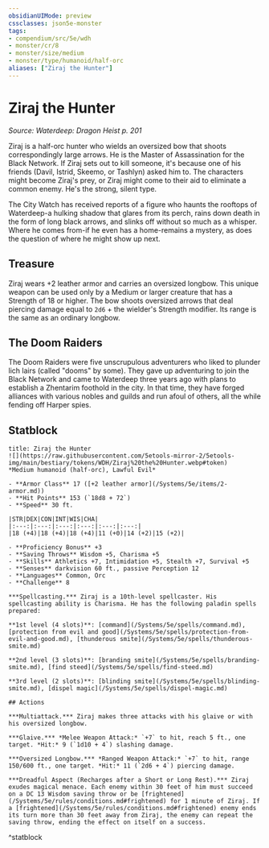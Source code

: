 ```yaml
---
obsidianUIMode: preview
cssclasses: json5e-monster
tags:
- compendium/src/5e/wdh
- monster/cr/8
- monster/size/medium
- monster/type/humanoid/half-orc
aliases: ["Ziraj the Hunter"]
---
```

# Ziraj the Hunter
*Source: Waterdeep: Dragon Heist p. 201*  

Ziraj is a half-orc hunter who wields an oversized bow that shoots correspondingly large arrows. He is the Master of Assassination for the Black Network. If Ziraj sets out to kill someone, it's because one of his friends (Davil, Istrid, Skeemo, or Tashlyn) asked him to. The characters might become Ziraj's prey, or Ziraj might come to their aid to eliminate a common enemy. He's the strong, silent type.

The City Watch has received reports of a figure who haunts the rooftops of Waterdeep-a hulking shadow that glares from its perch, rains down death in the form of long black arrows, and slinks off without so much as a whisper. Where he comes from-if he even has a home-remains a mystery, as does the question of where he might show up next.

## Treasure

Ziraj wears +2 leather armor and carries an oversized longbow. This unique weapon can be used only by a Medium or larger creature that has a Strength of 18 or higher. The bow shoots oversized arrows that deal piercing damage equal to `2d6` + the wielder's Strength modifier. Its range is the same as an ordinary longbow.

## The Doom Raiders

The Doom Raiders were five unscrupulous adventurers who liked to plunder lich lairs (called "dooms" by some). They gave up adventuring to join the Black Network and came to Waterdeep three years ago with plans to establish a Zhentarim foothold in the city. In that time, they have forged alliances with various nobles and guilds and run afoul of others, all the while fending off Harper spies.

## Statblock

```ad-statblock
title: Ziraj the Hunter
![](https://raw.githubusercontent.com/5etools-mirror-2/5etools-img/main/bestiary/tokens/WDH/Ziraj%20the%20Hunter.webp#token)
*Medium humanoid (half-orc), Lawful Evil*

- **Armor Class** 17 ([+2 leather armor](/Systems/5e/items/2-armor.md))
- **Hit Points** 153 (`18d8 + 72`)
- **Speed** 30 ft.

|STR|DEX|CON|INT|WIS|CHA|
|:---:|:---:|:---:|:---:|:---:|:---:|
|18 (+4)|18 (+4)|18 (+4)|11 (+0)|14 (+2)|15 (+2)|

- **Proficiency Bonus** +3
- **Saving Throws** Wisdom +5, Charisma +5
- **Skills** Athletics +7, Intimidation +5, Stealth +7, Survival +5
- **Senses** darkvision 60 ft., passive Perception 12
- **Languages** Common, Orc
- **Challenge** 8

***Spellcasting.*** Ziraj is a 10th-level spellcaster. His spellcasting ability is Charisma. He has the following paladin spells prepared:

**1st level (4 slots)**: [command](/Systems/5e/spells/command.md), [protection from evil and good](/Systems/5e/spells/protection-from-evil-and-good.md), [thunderous smite](/Systems/5e/spells/thunderous-smite.md)

**2nd level (3 slots)**: [branding smite](/Systems/5e/spells/branding-smite.md), [find steed](/Systems/5e/spells/find-steed.md)

**3rd level (2 slots)**: [blinding smite](/Systems/5e/spells/blinding-smite.md), [dispel magic](/Systems/5e/spells/dispel-magic.md)

## Actions

***Multiattack.*** Ziraj makes three attacks with his glaive or with his oversized longbow.

***Glaive.*** *Melee Weapon Attack:* `+7` to hit, reach 5 ft., one target. *Hit:* 9 (`1d10 + 4`) slashing damage.

***Oversized Longbow.*** *Ranged Weapon Attack:* `+7` to hit, range 150/600 ft., one target. *Hit:* 11 (`2d6 + 4`) piercing damage.

***Dreadful Aspect (Recharges after a Short or Long Rest).*** Ziraj exudes magical menace. Each enemy within 30 feet of him must succeed on a DC 13 Wisdom saving throw or be [frightened](/Systems/5e/rules/conditions.md#frightened) for 1 minute of Ziraj. If a [frightened](/Systems/5e/rules/conditions.md#frightened) enemy ends its turn more than 30 feet away from Ziraj, the enemy can repeat the saving throw, ending the effect on itself on a success.
```
^statblock